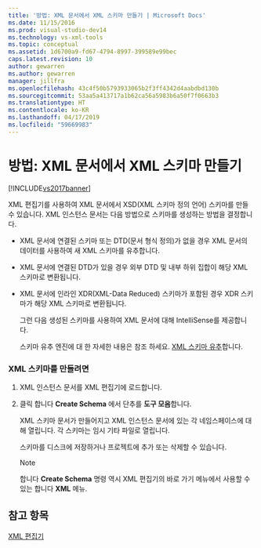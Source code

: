 ```yaml
---
title: '방법: XML 문서에서 XML 스키마 만들기 | Microsoft Docs'
ms.date: 11/15/2016
ms.prod: visual-studio-dev14
ms.technology: vs-xml-tools
ms.topic: conceptual
ms.assetid: 1d6700a9-fd67-4794-8997-399589e99bec
caps.latest.revision: 10
author: gewarren
ms.author: gewarren
manager: jillfra
ms.openlocfilehash: 43c4f50b5793933065b2f3ff4342d4aabdbd130b
ms.sourcegitcommit: 53aa5a413717a1b62ca56a5983b6a50f7f0663b3
ms.translationtype: HT
ms.contentlocale: ko-KR
ms.lasthandoff: 04/17/2019
ms.locfileid: "59669983"
---
```

# <a name="how-to-create-an-xml-schema-from-an-xml-document"></a>방법: XML 문서에서 XML 스키마 만들기
[!INCLUDE[vs2017banner](../includes/vs2017banner.md)]

XML 편집기를 사용하여 XML 문서에서 XSD(XML 스키마 정의 언어) 스키마를 만들 수 있습니다. XML 인스턴스 문서는 다음 방법으로 스키마를 생성하는 방법을 결정합니다.  
  
- XML 문서에 연결된 스키마 또는 DTD(문서 형식 정의)가 없을 경우 XML 문서의 데이터를 사용하여 새 XML 스키마를 유추합니다.  
  
- XML 문서에 연결된 DTD가 있을 경우 외부 DTD 및 내부 하위 집합이 해당 XML 스키마로 변환됩니다.  
  
- XML 문서에 인라인 XDR(XML-Data Reduced) 스키마가 포함된 경우 XDR 스키마가 해당 XML 스키마로 변환됩니다.  
  
  그런 다음 생성된 스키마를 사용하여 XML 문서에 대해 IntelliSense를 제공합니다.  
  
  스키마 유추 엔진에 대 한 자세한 내용은 참조 하세요. [XML 스키마 유추](http://msdn.microsoft.com/library/b18e7ffd-3c04-482d-9934-ba2f6a59b2c9)합니다.  
  
### <a name="to-create-an-xml-schema"></a>XML 스키마를 만들려면  
  
1.  XML 인스턴스 문서를 XML 편집기에 로드합니다.  
  
2.  클릭 합니다 **Create Schema** 에서 단추를 **도구 모음**합니다.  
  
     XML 스키마 문서가 만들어지고 XML 인스턴스 문서에 있는 각 네임스페이스에 대해 열립니다. 각 스키마는 임시 기타 파일로 열립니다.  
  
     스키마를 디스크에 저장하거나 프로젝트에 추가 또는 삭제할 수 있습니다.  
  
    > [!NOTE]
    >  합니다 **Create Schema** 명령 역시 XML 편집기의 바로 가기 메뉴에서 사용할 수 있는 합니다 **XML** 메뉴.  
  
## <a name="see-also"></a>참고 항목  
 [XML 편집기](../xml-tools/xml-editor.md)
